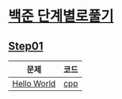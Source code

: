 # [백준 단계별로풀기](https://www.acmicpc.net/step)
  
## [Step01](https://www.acmicpc.net/step/1)  
| 문제 | 코드 |
| ------------- |:-------------:|
|[Hello World](https://www.acmicpc.net/problem/2557)| [cpp](D:\Git\Algorithm\1.baekjoon\01_BOJ_Step\Step01) |